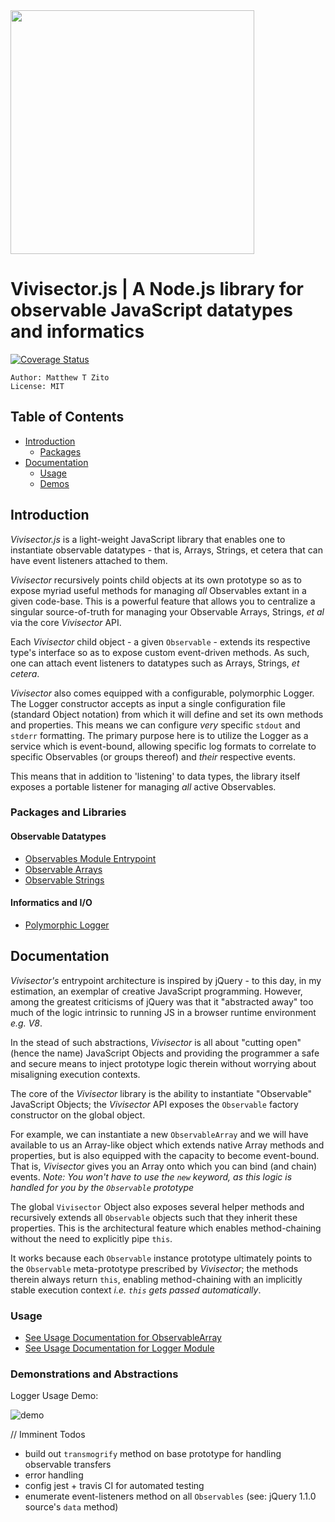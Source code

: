<img src="https://github.com/MatthewZito/vivisector-js/blob/master/documentation/vx.png" width="390" height="390">

# Vivisector.js | A Node.js library for observable JavaScript datatypes and informatics
[![Coverage Status](https://coveralls.io/repos/github/MatthewZito/vivisector-js/badge.svg?branch=master)](https://coveralls.io/github/MatthewZito/vivisector-js?branch=master)
```
Author: Matthew T Zito
License: MIT
```
## Table of Contents

 - [Introduction](#intro) 
    * [Packages](#packages)
 - [Documentation](#docs)
    * [Usage](#use)
    * [Demos](#demo)

## <a name="intro"></a> Introduction
*Vivisector.js* is a light-weight JavaScript library that enables one to instantiate observable datatypes - that is, Arrays, Strings, et cetera that can have event listeners attached to them. 

*Vivisector* recursively points child objects at its own prototype so as to expose myriad useful methods for managing *all* Observables extant in a given code-base. This is a powerful feature that allows you to centralize a singular source-of-truth for managing your Observable Arrays, Strings, *et al* via the core *Vivisector* API.

Each *Vivisector* child object - a given `Observable` - extends its respective type's interface so as to expose custom event-driven methods. As such, one can attach event listeners to datatypes such as Arrays, Strings, *et cetera*.

*Vivisector* also comes equipped with a configurable, polymorphic Logger. The Logger constructor accepts as input a single configuration file (standard Object notation) from which it will define and set its own methods and properties. This means we can configure *very* specific `stdout` and `stderr` formatting. The primary purpose here is to utilize the Logger as a service which is event-bound, allowing specific log formats to correlate to specific Observables (or groups thereof) and *their* respective events. 

This means that in addition to 'listening' to data types, the library itself exposes a portable listener for managing *all* active Observables.

### <a name="packages"></a> Packages and Libraries

#### Observable Datatypes
  - [Observables Module Entrypoint](https://github.com/MatthewZito/vivisector-js/blob/master/packages/datatypes/index.js)
  - [Observable Arrays](https://github.com/MatthewZito/vivisector-js/blob/master/packages/datatypes/ObservableArray.js)
  - [Observable Strings](https://github.com/MatthewZito/vivisector-js/blob/master/packages/datatypes/ObservableString.js)

#### Informatics and I/O
  - [Polymorphic Logger](https://github.com/MatthewZito/vivisector-js/blob/master/packages/informatics/PolymorphicLogger.js)

## <a name="docs"></a> Documentation
*Vivisector's* entrypoint architecture is inspired by jQuery - to this day, in my estimation, an exemplar of creative JavaScript programming. However, among the greatest criticisms of jQuery was that it "abstracted away" too much of the logic intrinsic to running JS in a browser runtime environment *e.g. V8*. 

In the stead of such abstractions, *Vivisector* is all about "cutting open" (hence the name) JavaScript Objects and providing the programmer a safe and secure means to inject prototype logic therein without worrying about misaligning execution contexts. 

The core of the *Vivisector* library is the ability to instantiate "Observable" JavaScript Objects; the *Vivisector* API exposes the `Observable` factory constructor on the global object. 

For example, we can instantiate a new `ObservableArray` and we will have available to us an Array-like object which extends native Array methods and properties, but is also equipped with the capacity to become event-bound. That is, *Vivisector* gives you an Array onto which you can bind (and chain) events. *Note: You won't have to use the `new` keyword, as this logic is handled for you by the `Observable` prototype*

The global `Vivisector` Object also exposes several helper methods and recursively extends all `Observable` objects such that they inherit these properties. This is the architectural feature which enables method-chaining without the need to explicitly pipe `this`. 

It works because each `Observable` instance prototype ultimately points to the `Observable` meta-prototype prescribed by *Vivisector*; the methods therein always return `this`, enabling method-chaining with an implicitly stable execution context *i.e. `this` gets passed automatically*.

### <a name="use"></a> Usage
  - [See Usage Documentation for ObservableArray](https://github.com/MatthewZito/vivisector-js/blob/master/documentation/usage-observable-array.md)
  - [See Usage Documentation for Logger Module](https://github.com/MatthewZito/vivisector-js/blob/master/documentation/usage-logger.md)

### <a name="demo"></a> Demonstrations and Abstractions
Logger Usage Demo:

![demo](https://github.com/MatthewZito/vivisector-js/blob/master/documentation/polymorphic-logger-demo.gif)



// Imminent Todos

  - build out `transmogrify` method on base prototype for handling observable transfers
  - error handling
  - config jest + travis CI for automated testing
  - enumerate event-listeners method on all `Observables` (see: jQuery 1.1.0 source's `data` method)
